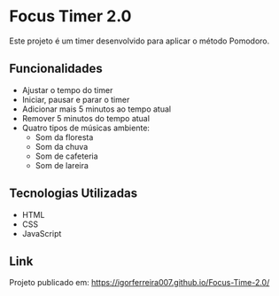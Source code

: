 # Focus Timer 2.0

Este projeto é um timer desenvolvido para aplicar o método Pomodoro.

## Funcionalidades

- Ajustar o tempo do timer
- Iniciar, pausar e parar o timer
- Adicionar mais 5 minutos ao tempo atual
- Remover 5 minutos do tempo atual
- Quatro tipos de músicas ambiente:
  - Som da floresta
  - Som da chuva
  - Som de cafeteria
  - Som de lareira

## Tecnologias Utilizadas

- HTML
- CSS
- JavaScript

## Link

Projeto publicado em: https://igorferreira007.github.io/Focus-Time-2.0/